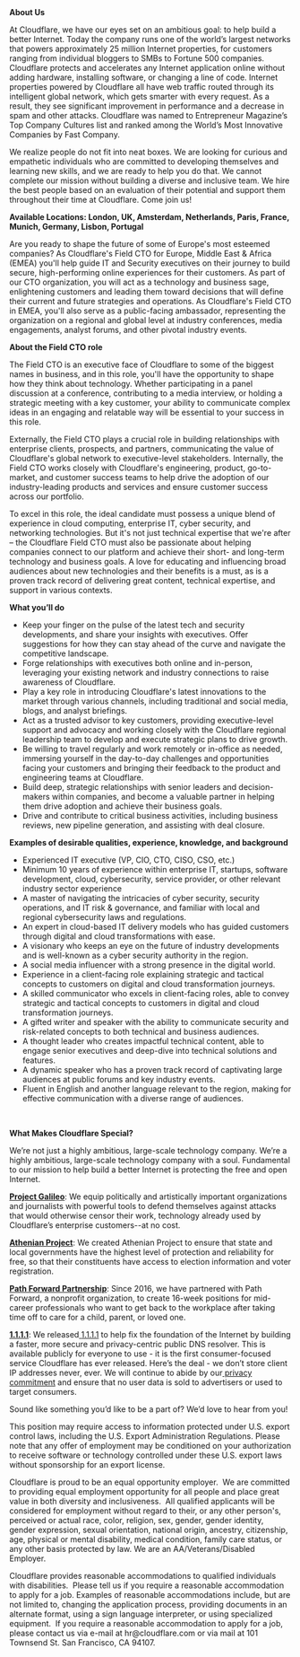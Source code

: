 <div class="content-intro">
	<div><strong>About Us</strong></div>
	<div>
		<p><span style="font-weight: 400;">At Cloudflare, we have our eyes set on an ambitious goal: to help build a better Internet. Today the company runs one of the world’s largest networks that powers approximately 25 million Internet properties, for customers ranging from individual bloggers to SMBs to Fortune 500 companies. Cloudflare protects and accelerates any Internet application online without adding hardware, installing software, or changing a line of code. Internet properties powered by Cloudflare all have web traffic routed through its intelligent global network, which gets smarter with every request. As a result, they see significant improvement in performance and a decrease in spam and other attacks. Cloudflare was named to Entrepreneur Magazine’s Top Company Cultures list and ranked among the World’s Most Innovative Companies by Fast Company.</span><span style="font-weight: 400;">&nbsp;</span></p>
		<p><span style="font-weight: 400;">We realize people do not fit into neat boxes. We are looking for curious and empathetic individuals who are committed to developing themselves and learning new skills, and we are ready to help you do that. We cannot complete our mission without building a diverse and inclusive team. We hire the best people based on an evaluation of their potential and support them throughout their time at Cloudflare. Come join us!&nbsp;</span></p>
	</div>
</div>
<p><strong>Available Locations: London, UK, Amsterdam, Netherlands, Paris, France, Munich, Germany, Lisbon, Portugal</strong></p>
<p>Are you ready to shape the future of some of Europe's most esteemed companies? As Cloudflare's Field CTO for Europe, Middle East &amp; Africa (EMEA) you'll help guide IT and Security executives on their journey to build secure, high-performing online experiences for their customers. As part of our CTO organization, you will act as a technology and business sage, enlightening customers and leading them toward decisions that will define their current and future strategies and operations. As Cloudflare's Field CTO in EMEA, you'll also serve as a public-facing ambassador, representing the organization on a regional and global level at industry conferences, media engagements, analyst forums, and other pivotal industry events.</p>
<p><strong>About the Field CTO role</strong></p>
<p>The Field CTO is an executive face of Cloudflare to some of the biggest names in business, and in this role, you'll have the opportunity to shape how they think about technology. Whether participating in a panel discussion at a conference, contributing to a media interview, or holding a strategic meeting with a key customer, your ability to communicate complex ideas in an engaging and relatable way will be essential to your success in this role.</p>
<p>Externally, the Field CTO plays a crucial role in building relationships with enterprise clients, prospects, and partners, communicating the value of Cloudflare's global network to executive-level stakeholders. Internally, the Field CTO works closely with Cloudflare's engineering, product, go-to-market, and customer success teams to help drive the adoption of our industry-leading products and services and ensure customer success across our portfolio.</p>
<p>To excel in this role, the ideal candidate must possess a unique blend of experience in cloud computing, enterprise IT, cyber security, and networking technologies. But it's not just technical expertise that we're after – the Cloudflare Field CTO must also be passionate about helping companies connect to our platform and achieve their short- and long-term technology and business goals. A love for educating and influencing broad audiences about new technologies and their benefits is a must, as is a proven track record of delivering great content, technical expertise, and support in various contexts.</p>
<p><strong>What you’ll do</strong></p>
<ul>
	<li>Keep your finger on the pulse of the latest tech and security developments, and share your insights with executives. Offer suggestions for how they can stay ahead of the curve and navigate the competitive landscape.</li>
	<li>Forge relationships with executives both online and in-person, leveraging your existing network and industry connections to raise awareness of Cloudflare.</li>
	<li>Play a key role in introducing Cloudflare's latest innovations to the market through various channels, including traditional and social media, blogs, and analyst briefings.</li>
	<li>Act as a trusted advisor to key customers, providing executive-level support and advocacy and working closely with the Cloudflare regional leadership team to develop and execute strategic plans to drive growth.</li>
	<li>Be willing to travel regularly and work remotely or in-office as needed, immersing yourself in the day-to-day challenges and opportunities facing your customers and bringing their feedback to the product and engineering teams at Cloudflare.</li>
	<li>Build deep, strategic relationships with senior leaders and decision-makers within companies, and become a valuable partner in helping them drive adoption and achieve their business goals.</li>
	<li>Drive and contribute to critical business activities, including business reviews, new pipeline generation, and assisting with deal closure.</li>
</ul>
<p><strong>Examples of desirable qualities, experience, knowledge, and background</strong></p>
<ul>
	<li>Experienced IT executive (VP, CIO, CTO, CISO, CSO, etc.)</li>
	<li>Minimum 10 years of experience within enterprise IT, startups, software development, cloud, cybersecurity, service provider, or other relevant industry sector experience</li>
	<li>A master of navigating the intricacies of cyber security, security operations, and IT risk &amp; governance, and familiar with local and regional cybersecurity laws and regulations.</li>
	<li>An expert in cloud-based IT delivery models who has guided customers through digital and cloud transformations with ease.</li>
	<li>A visionary who keeps an eye on the future of industry developments and is well-known as a cyber security authority in the region.</li>
	<li>A social media influencer with a strong presence in the digital world.</li>
	<li>Experience in a client-facing role explaining strategic and tactical concepts to customers on digital and cloud transformation journeys.</li>
	<li>A skilled communicator who excels in client-facing roles, able to convey strategic and tactical concepts to customers in digital and cloud transformation journeys.</li>
	<li>A gifted writer and speaker with the ability to communicate security and risk-related concepts to both technical and business audiences.</li>
	<li>A thought leader who creates impactful technical content, able to engage senior executives and deep-dive into technical solutions and features.</li>
	<li>A dynamic speaker who has a proven track record of captivating large audiences at public forums and key industry events.</li>
	<li>Fluent in English and another language relevant to the region, making for effective communication with a diverse range of audiences.</li>
</ul>
<p>&nbsp;</p>
<div class="content-conclusion">
	<p><strong>What Makes Cloudflare Special?</strong></p>
	<p><span style="font-weight: 400;">We’re not just a highly ambitious, large-scale technology company. We’re a highly ambitious, large-scale technology company with a soul. Fundamental to our mission to help build a better Internet is protecting the free and open Internet.</span></p>
	<p><a href="https://blog.cloudflare.com/protecting-free-expression-online/"><strong>Project Galileo</strong></a><span style="font-weight: 400;">: We equip politically and artistically important organizations and journalists with powerful tools to defend themselves against attacks that would otherwise censor their work, technology already used by Cloudflare’s enterprise customers--at no cost.</span></p>
	<p><strong><a href="https://www.cloudflare.com/athenian/">Athenian Project</a></strong><span style="font-weight: 400;">: We created Athenian Project to ensure that state and local governments have the highest level of protection and reliability for free, so that their constituents have access to election information and voter registration.</span></p>
	<p><a href="https://blog.cloudflare.com/tag/path-forward/"><strong>Path Forward Partnership</strong></a><span style="font-weight: 400;">: Since 2016, we have partnered with Path Forward, a nonprofit organization, to create 16-week positions for mid-career professionals who want to get back to the workplace after taking time off to care for a child, parent, or loved one.</span></p>
	<p><a href="https://1.1.1.1/"><strong>1.1.1.1</strong></a><span style="font-weight: 400;">: We released</span><a href="https://1.1.1.1/"> <span style="font-weight: 400;">1.1.1.1</span></a><span style="font-weight: 400;"> to help fix the foundation of the Internet by building a faster, more secure and privacy-centric public DNS resolver. This is available publicly for everyone to use - it is the first consumer-focused service Cloudflare has ever released. Here’s the deal - we don’t store client IP addresses never, ever. We will continue to abide by our</span><a href="https://developers.cloudflare.com/1.1.1.1/privacy/public-dns-resolver"> privacy commitment</a><span style="font-weight: 400;"> and ensure that no user data is sold to advertisers or used to target consumers.</span></p>
	<p><span style="font-weight: 400;">Sound like something you’d like to be a part of? We’d love to hear from you!</span></p>
	<p><span style="font-weight: 400;">This position may require access to information protected under U.S. export control laws, including the U.S. Export Administration Regulations. Please note that any offer of employment may be conditioned on your authorization to receive software or technology controlled under these U.S. export laws without sponsorship for an export license.</span></p>
	<p><span style="font-weight: 400;">Cloudflare is proud to be an equal opportunity employer. &nbsp;We are committed to providing equal employment opportunity for all people and place great value in both diversity and inclusiveness. &nbsp;All qualified applicants will be considered for employment without regard to their, or any other person's, perceived or actual</span> <span style="font-weight: 400;">race, color, religion, sex, gender, gender identity, gender expression, sexual orientation, national origin, ancestry, citizenship, age, physical or mental disability, medical condition, family care status, or any other basis protected by law. </span><span style="font-weight: 400;">We are an AA/Veterans/Disabled Employer.</span></p>
	<p><span style="font-weight: 400;">Cloudflare provides reasonable accommodations to qualified individuals with disabilities. &nbsp;Please tell us if you require a reasonable accommodation to apply for a job. Examples of reasonable accommodations include, but are not limited to, changing the application process, providing documents in an alternate format, using a sign language interpreter, or using specialized equipment. &nbsp;If you require a reasonable accommodation to apply for a job, please contact us via e-mail at </span><span style="font-weight: 400;">hr@cloudflare.com</span><span style="font-weight: 400;"> or via mail at 101 Townsend St. San Francisco, CA 94107.</span></p>
</div>